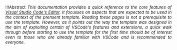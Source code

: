 <!-- markdownlint-disable MD041-->

<div style="width: 38em; font-size: normal; margin-left: 40pt; margin-bottom: 30pt">
<div style="font-size: 95%; text-align: justify;">

!!!Abstract
     *This documentation provides a quick reference to the
     core features of [Visual Studio Code's Editor](https://code.visualstudio.com/). It focusses on
     aspects that are expected to be used in the context of the prensent template. Reading these
     pages is not a prerequisite to use the template. However, as it points out the way the template
     was designed in the aim of exploiting certain of VSCode's features and extensions, a quick walk
     through before starting to use the template for the first time should be of interest even to those
     who are already familiar with VSCode and is recommended to everyone.*

</div>
</div>
<!-- markdownlint-enable MD041-->
